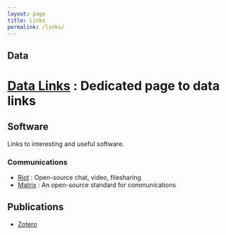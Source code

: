 ```yaml
---
layout: page
title: Links
permalink: /links/
---
```


## Data

   # [Data Links](http://stevehenderson.github.io/data/) : Dedicated page to data links
   
## Software

Links to interesting and useful software.

### Communications

   * [Riot](https://about.riot.im/) : Open-source chat, video, filesharing
   * [Matrix](https://matrix.org/) : An open-source standard for communications

## Publications

   * [Zotero](https://www.zotero.org/henderso/library)





